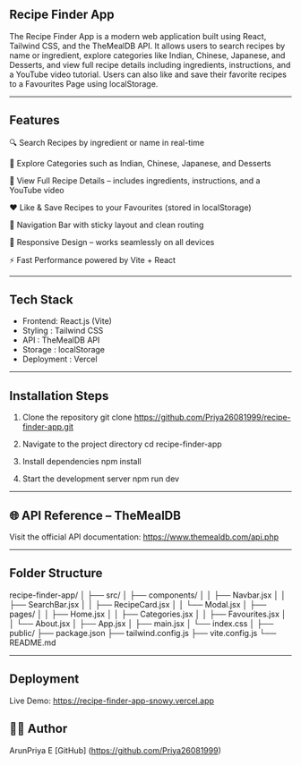 ## Recipe Finder App

The Recipe Finder App is a modern web application built using React, Tailwind CSS, and the TheMealDB API.
It allows users to search recipes by name or ingredient, explore categories like Indian, Chinese, Japanese, and Desserts, and view full recipe details including ingredients, instructions, and a YouTube video tutorial.
Users can also like and save their favorite recipes to a Favourites Page using localStorage.

---

## Features
🔍 Search Recipes by ingredient or name in real-time

🍴 Explore Categories such as Indian, Chinese, Japanese, and Desserts

📜 View Full Recipe Details – includes ingredients, instructions, and a YouTube video

❤️ Like & Save Recipes to your Favourites (stored in localStorage)

🧭 Navigation Bar with sticky layout and clean routing

📱 Responsive Design – works seamlessly on all devices

⚡ Fast Performance powered by Vite + React

---


## Tech Stack

-  Frontend:  React.js (Vite)
-  Styling :  Tailwind CSS
-   API :  TheMealDB API
-   Storage : localStorage 
-   Deployment : Vercel
 
---

## Installation Steps
1. Clone the repository
 git clone https://github.com/Priya26081999/recipe-finder-app.git

3. Navigate to the project directory
 cd recipe-finder-app

5. Install dependencies
 npm install

7. Start the development server
 npm run dev

---
## 🌐 API Reference – TheMealDB
Visit the official API documentation:
https://www.themealdb.com/api.php

---

## Folder Structure

recipe-finder-app/
│
├── src/
│   ├── components/
│   │   ├── Navbar.jsx
│   │   ├── SearchBar.jsx
│   │   ├── RecipeCard.jsx
│   │   └── Modal.jsx
│   ├── pages/
│   │   ├── Home.jsx
│   │   ├── Categories.jsx
│   │   ├── Favourites.jsx
│   │   └── About.jsx
│   ├── App.jsx
│   ├── main.jsx
│   └── index.css
│
├── public/
├── package.json
├── tailwind.config.js
├── vite.config.js
└── README.md

---

## Deployment

Live Demo: https://recipe-finder-app-snowy.vercel.app

## 👩‍💻 Author
 ArunPriya E
[GitHub] (https://github.com/Priya26081999)




